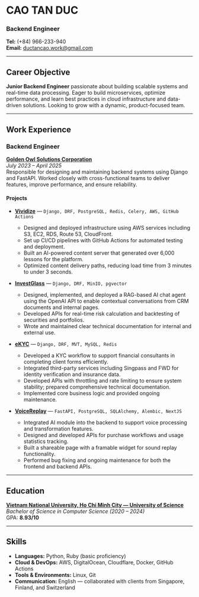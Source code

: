 # **CAO TAN DUC**
### Backend Engineer

**Tel:** (+84) 966-233-940  
**Email:** [ductancao.work@gmail.com](mailto:ductancao.work@gmail.com)

---

## Career Objective

**Junior Backend Engineer** passionate about building scalable systems and real-time data processing. Eager to build microservices, optimize performance, and learn best practices in cloud infrastructure and data-driven solutions. Looking to grow with a dynamic, product-focused team.

---

## Work Experience

### Backend Engineer  
**[Golden Owl Solutions Corporation](https://goldenowl.asia/)**  
_July 2023 – April 2025_  
Responsible for designing and maintaining backend systems using Django and FastAPI. Worked closely with cross-functional teams to deliver features, improve performance, and ensure reliability.

#### Projects

- **[Vividize](https://www.vividize.io/)** — `Django, DRF, PostgreSQL, Redis, Celery, AWS, GitHub Actions`  
  - Designed and deployed infrastructure using AWS services including S3, EC2, RDS, Route 53, CloudFront.  
  - Set up CI/CD pipelines with GitHub Actions for automated testing and deployment.  
  - Built an AI-powered content server that generated over 6,000 lessons for the platform.  
  - Optimized content delivery paths, reducing load time from 3 minutes to under 3 seconds.

- **[InvestGlass](https://www.investglass.com/)** — `Django, DRF, MinIO, pgvector`  
  - Designed, implemented, and deployed a RAG-based AI chat agent using the OpenAI API to enable contextual conversations from CRM documents and internal pages.  
  - Developed APIs for real-time risk calculation and backtesting of securities and portfolios.  
  - Wrote and maintained clear technical documentation for internal and external use.

- **[eKYC](https://www.finexis.com.sg/)** — `Django, DRF, MVT, MySQL, Redis`  
  - Developed a KYC workflow to support financial consultants in completing client forms efficiently.  
  - Integrated third-party services including Singpass and FWD for identity verification and insurance data.  
  - Developed APIs with throttling and rate limiting to ensure system stability; prepared comprehensive technical documentation.  
  - Implemented core business logic and provided ongoing maintenance.

- **[VoiceReplay](https://voicereplay.ai/)** — `FastAPI, PostgreSQL, SQLAlchemy, Alembic, NextJS`  
  - Integrated AI module into the backend to support voice processing and transformation features.  
  - Designed and developed APIs for purchase workflows and usage statistics tracking.  
  - Built a shareable page with a framable widget for sound replay functionality.  
  - Performed bug fixing and ongoing maintenance for both the frontend and backend APIs.

---

## Education

**[Vietnam National University, Ho Chi Minh City — University of Science](https://hcmus.edu.vn/)**  
_Bachelor of Science in Computer Science (2020 – 2024)_  
GPA: **8.93/10**

---

## Skills

- **Languages:** Python, Ruby (basic proficiency)  
- **Cloud & DevOps:** AWS, DigitalOcean, Cloudflare, Docker, GitHub Actions  
- **Tools & Environments:** Linux, Git  
- **Communication:** English — collaborated with clients from Singapore, Finland, and Switzerland
